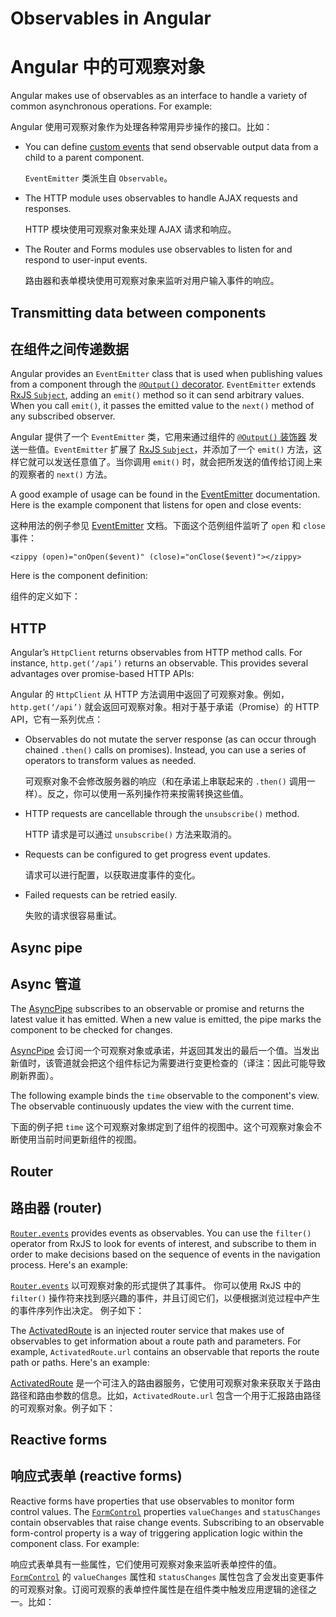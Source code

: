 # Observables in Angular

# Angular 中的可观察对象

Angular makes use of observables as an interface to handle a variety of common asynchronous operations. For example:

Angular 使用可观察对象作为处理各种常用异步操作的接口。比如：

* You can define [custom events](guide/template-syntax#custom-events-with-eventemitter) that send observable output data from a child to a parent component.

   `EventEmitter` 类派生自 `Observable`。

* The HTTP module uses observables to handle AJAX requests and responses.

   HTTP 模块使用可观察对象来处理 AJAX 请求和响应。

* The Router and Forms modules use observables to listen for and respond to user-input events.

   路由器和表单模块使用可观察对象来监听对用户输入事件的响应。

## Transmitting data between components

## 在组件之间传递数据

Angular provides an `EventEmitter` class that is used when publishing values from a component through the [`@Output()` decorator](guide/template-syntax#how-to-use-output).
`EventEmitter` extends [RxJS `Subject`](https://rxjs.dev/api/index/class/Subject), adding an `emit()` method so it can send arbitrary values.
When you call `emit()`, it passes the emitted value to the `next()` method of any subscribed observer.

Angular 提供了一个 `EventEmitter` 类，它用来通过组件的 [`@Output()` 装饰器](guide/template-syntax#how-to-use-output) 发送一些值。`EventEmitter` 扩展了 [RxJS `Subject`](https://rxjs.dev/api/index/class/Subject)，并添加了一个 `emit()` 方法，这样它就可以发送任意值了。当你调用 `emit()` 时，就会把所发送的值传给订阅上来的观察者的 `next()` 方法。

A good example of usage can be found in the [EventEmitter](api/core/EventEmitter) documentation. Here is the example component that listens for open and close events:

这种用法的例子参见 [EventEmitter](api/core/EventEmitter) 文档。下面这个范例组件监听了 `open` 和 `close` 事件：

`<zippy (open)="onOpen($event)" (close)="onClose($event)"></zippy>`

Here is the component definition:

组件的定义如下：

<code-example path="observables-in-angular/src/main.ts" header="EventEmitter" region="eventemitter"></code-example>

## HTTP

Angular’s `HttpClient` returns observables from HTTP method calls. For instance, `http.get(‘/api’)` returns an observable. This provides several advantages over promise-based HTTP APIs:

Angular 的 `HttpClient` 从 HTTP 方法调用中返回了可观察对象。例如，`http.get(‘/api’)` 就会返回可观察对象。相对于基于承诺（Promise）的 HTTP API，它有一系列优点：

* Observables do not mutate the server response (as can occur through chained `.then()` calls on promises). Instead, you can use a series of operators to transform values as needed.

   可观察对象不会修改服务器的响应（和在承诺上串联起来的 `.then()` 调用一样）。反之，你可以使用一系列操作符来按需转换这些值。

* HTTP requests are cancellable through the `unsubscribe()` method.

   HTTP 请求是可以通过 `unsubscribe()` 方法来取消的。

* Requests can be configured to get progress event updates.

   请求可以进行配置，以获取进度事件的变化。

* Failed requests can be retried easily.

   失败的请求很容易重试。

## Async pipe

## Async 管道

The [AsyncPipe](api/common/AsyncPipe) subscribes to an observable or promise and returns the latest value it has emitted. When a new value is emitted, the pipe marks the component to be checked for changes.

[AsyncPipe](api/common/AsyncPipe) 会订阅一个可观察对象或承诺，并返回其发出的最后一个值。当发出新值时，该管道就会把这个组件标记为需要进行变更检查的（译注：因此可能导致刷新界面）。

The following example binds the `time` observable to the component's view. The observable continuously updates the view with the current time.

下面的例子把 `time` 这个可观察对象绑定到了组件的视图中。这个可观察对象会不断使用当前时间更新组件的视图。

<code-example path="observables-in-angular/src/main.ts" header="Using async pipe" region="pipe"></code-example>

## Router

## 路由器 (router)

[`Router.events`](api/router/Router#events) provides events as observables. You can use the `filter()` operator from RxJS to look for events of interest, and subscribe to them in order to make decisions based on the sequence of events in the navigation process. Here's an example:

[`Router.events`](api/router/Router#events) 以可观察对象的形式提供了其事件。
你可以使用 RxJS 中的 `filter()` 操作符来找到感兴趣的事件，并且订阅它们，以便根据浏览过程中产生的事件序列作出决定。
例子如下：

<code-example path="observables-in-angular/src/main.ts" header="Router events" region="router"></code-example>

The [ActivatedRoute](api/router/ActivatedRoute) is an injected router service that makes use of observables to get information about a route path and parameters. For example, `ActivatedRoute.url` contains an observable that reports the route path or paths. Here's an example:

[ActivatedRoute](api/router/ActivatedRoute) 是一个可注入的路由器服务，它使用可观察对象来获取关于路由路径和路由参数的信息。比如，`ActivatedRoute.url` 包含一个用于汇报路由路径的可观察对象。例子如下：

<code-example path="observables-in-angular/src/main.ts" header="ActivatedRoute" region="activated_route"></code-example>

## Reactive forms

## 响应式表单 (reactive forms)

Reactive forms have properties that use observables to monitor form control values. The [`FormControl`](api/forms/FormControl) properties `valueChanges` and `statusChanges` contain observables that raise change events. Subscribing to an observable form-control property is a way of triggering application logic within the component class. For example:

响应式表单具有一些属性，它们使用可观察对象来监听表单控件的值。
[`FormControl`](api/forms/FormControl) 的 `valueChanges` 属性和 `statusChanges` 属性包含了会发出变更事件的可观察对象。订阅可观察的表单控件属性是在组件类中触发应用逻辑的途径之一。比如：

<code-example path="observables-in-angular/src/main.ts" header="Reactive forms" region="forms"></code-example>
